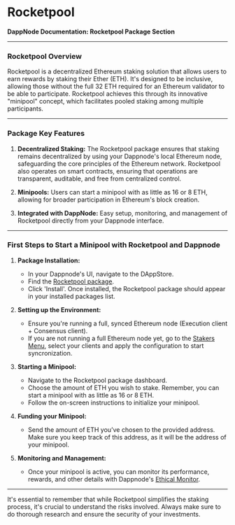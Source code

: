 # Rocketpool

**DappNode Documentation: Rocketpool Package Section**

---

### **Rocketpool Overview**

Rocketpool is a decentralized Ethereum staking solution that allows users to earn rewards by staking their Ether (ETH). It's designed to be inclusive, allowing those without the full 32 ETH required for an Ethereum validator to be able to participate. Rocketpool achieves this through its innovative "minipool" concept, which facilitates pooled staking among multiple participants.

---

### **Package Key Features**

1. **Decentralized Staking:** The Rocketpool package ensures that staking remains decentralized by using your Dappnode's local Ethereum node, safeguarding the core principles of the Ethereum network. Rocketpool also operates on smart contracts, ensuring that operations are transparent, auditable, and free from centralized control.
  
2. **Minipools:** Users can start a minipool with as little as 16 or 8 ETH, allowing for broader participation in Ethereum's block creation.
  
3. **Integrated with DappNode:** Easy setup, monitoring, and management of Rocketpool directly from your Dappnode interface.

---

### **First Steps to Start a Minipool with Rocketpool and Dappnode**

1. **Package Installation:**
   - In your Dappnode's UI, navigate to the DAppStore.
   - Find the [Rocketpool package](http://my.dappnode/installer/dnp/rocketpool.dnp.dappnode.eth).
   - Click 'Install'. Once installed, the Rocketpool package should appear in your installed packages list.

2. **Setting up the Environment:**
   - Ensure you're running a full, synced Ethereum node (Execution client + Consensus client).
   - If you are not running a full Ethereum node yet, go to the [Stakers Menu](http://my.dappnode/stakers/ethereum), select your clients and apply the configuration to start syncronization.

3. **Starting a Minipool:**
   - Navigate to the Rocketpool package dashboard.
   - Choose the amount of ETH you wish to stake. Remember, you can start a minipool with as little as 16 or 8 ETH.
   - Follow the on-screen instructions to initialize your minipool.

4. **Funding your Minipool:**
   - Send the amount of ETH you’ve chosen to the provided address. Make sure you keep track of this address, as it will be the address of your minipool.

5. **Monitoring and Management:**
   - Once your minipool is active, you can monitor its performance, rewards, and other details with Dappnode's [Ethical Monitor]().

---

It's essential to remember that while Rocketpool simplifies the staking process, it's crucial to understand the risks involved. Always make sure to do thorough research and ensure the security of your investments. 
